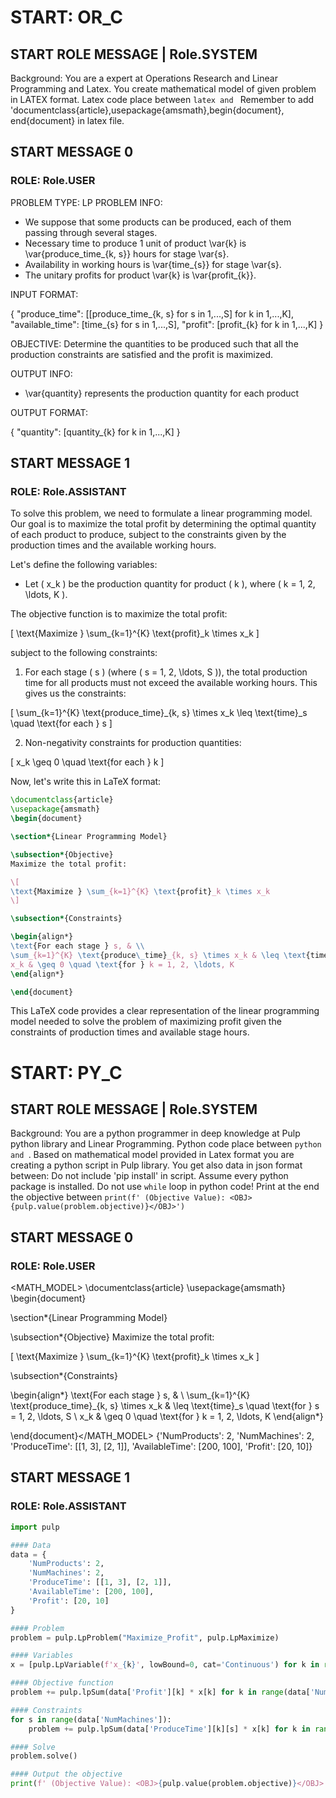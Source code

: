 # START: OR_C 
## START ROLE MESSAGE | Role.SYSTEM 
Background: You are a expert at Operations Research and Linear Programming and Latex. You create mathematical model of given problem in LATEX format. Latex code place between ```latex and ``` Remember to add 'documentclass{article},usepackage{amsmath},begin{document}, end{document} in latex file. 
## START MESSAGE 0 
### ROLE: Role.USER
<DESCRIPTION>
PROBLEM TYPE: LP
PROBLEM INFO:

- We suppose that some products can be produced, each of them passing through several stages.
- Necessary time to produce 1 unit of product \var{k} is \var{produce_time_{k, s}} hours for stage \var{s}.
- Availability in working hours is \var{time_{s}} for stage \var{s}. 
- The unitary profits for product \var{k} is \var{profit_{k}}.

INPUT FORMAT:

{
	"produce_time": [[produce_time_{k, s} for s in 1,...,S] for k in 1,...,K],
	"available_time": [time_{s} for s in 1,...,S],
	"profit": [profit_{k} for k in 1,...,K]
}


OBJECTIVE: Determine the quantities to be produced such that all the production constraints are satisfied and the profit is maximized.

OUTPUT INFO:

- \var{quantity} represents the production quantity for each product

OUTPUT FORMAT:

{
	"quantity": [quantity_{k} for k in 1,...,K]
}
</DESCRIPTION>


## START MESSAGE 1 
### ROLE: Role.ASSISTANT
To solve this problem, we need to formulate a linear programming model. Our goal is to maximize the total profit by determining the optimal quantity of each product to produce, subject to the constraints given by the production times and the available working hours.

Let's define the following variables:

- Let \( x_k \) be the production quantity for product \( k \), where \( k = 1, 2, \ldots, K \).

The objective function is to maximize the total profit:

\[ \text{Maximize } \sum_{k=1}^{K} \text{profit}_k \times x_k \]

subject to the following constraints:

1. For each stage \( s \) (where \( s = 1, 2, \ldots, S \)), the total production time for all products must not exceed the available working hours. This gives us the constraints:

\[ \sum_{k=1}^{K} \text{produce\_time}_{k, s} \times x_k \leq \text{time}_s \quad \text{for each } s \]

2. Non-negativity constraints for production quantities:

\[ x_k \geq 0 \quad \text{for each } k \]

Now, let's write this in LaTeX format:

```latex
\documentclass{article}
\usepackage{amsmath}
\begin{document}

\section*{Linear Programming Model}

\subsection*{Objective}
Maximize the total profit:

\[
\text{Maximize } \sum_{k=1}^{K} \text{profit}_k \times x_k
\]

\subsection*{Constraints}

\begin{align*}
\text{For each stage } s, & \\
\sum_{k=1}^{K} \text{produce\_time}_{k, s} \times x_k & \leq \text{time}_s \quad \text{for } s = 1, 2, \ldots, S \\
x_k & \geq 0 \quad \text{for } k = 1, 2, \ldots, K
\end{align*}

\end{document}
```

This LaTeX code provides a clear representation of the linear programming model needed to solve the problem of maximizing profit given the constraints of production times and available stage hours.

# START: PY_C 
## START ROLE MESSAGE | Role.SYSTEM 
Background: You are a python programmer in deep knowledge at Pulp python library and Linear Programming. Python code place between ```python and ```. Based on mathematical model provided in Latex format you are creating a python script in Pulp library. You get also data in json format between: <DATA></DATA> Do not include 'pip install' in script. Assume every python package is installed. Do not use `while` loop in python code! Print at the end the objective between <OBJ></OBJ> `print(f' (Objective Value): <OBJ>{pulp.value(problem.objective)}</OBJ>')` 
## START MESSAGE 0 
### ROLE: Role.USER
<MATH_MODEL>
\documentclass{article}
\usepackage{amsmath}
\begin{document}

\section*{Linear Programming Model}

\subsection*{Objective}
Maximize the total profit:

\[
\text{Maximize } \sum_{k=1}^{K} \text{profit}_k \times x_k
\]

\subsection*{Constraints}

\begin{align*}
\text{For each stage } s, & \\
\sum_{k=1}^{K} \text{produce\_time}_{k, s} \times x_k & \leq \text{time}_s \quad \text{for } s = 1, 2, \ldots, S \\
x_k & \geq 0 \quad \text{for } k = 1, 2, \ldots, K
\end{align*}

\end{document}</MATH_MODEL>
<DATA>
{'NumProducts': 2, 'NumMachines': 2, 'ProduceTime': [[1, 3], [2, 1]], 'AvailableTime': [200, 100], 'Profit': [20, 10]}</DATA>


## START MESSAGE 1 
### ROLE: Role.ASSISTANT
```python
import pulp

#### Data
data = {
    'NumProducts': 2,
    'NumMachines': 2,
    'ProduceTime': [[1, 3], [2, 1]],
    'AvailableTime': [200, 100],
    'Profit': [20, 10]
}

#### Problem
problem = pulp.LpProblem("Maximize_Profit", pulp.LpMaximize)

#### Variables
x = [pulp.LpVariable(f'x_{k}', lowBound=0, cat='Continuous') for k in range(data['NumProducts'])]

#### Objective function
problem += pulp.lpSum(data['Profit'][k] * x[k] for k in range(data['NumProducts']))

#### Constraints
for s in range(data['NumMachines']):
    problem += pulp.lpSum(data['ProduceTime'][k][s] * x[k] for k in range(data['NumProducts'])) <= data['AvailableTime'][s]

#### Solve
problem.solve()

#### Output the objective
print(f' (Objective Value): <OBJ>{pulp.value(problem.objective)}</OBJ>')
```

